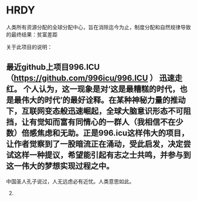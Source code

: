# HRDY
人类所有资源分配的全球分配中心，旨在消除迄今为止，制度分配和自然规律导致的最终结果：贫富差距

关于此项目的说明：
## 最近github上项目996.ICU（https://github.com/996icu/996.ICU ） 迅速走红。 个人认为，这一现象是对‘这是最糟糕的时代，也是最伟大的时代’的最好诠释。在某种神秘力量的推动下，互联网变态般迅速崛起，全球大脑意识形态不可阻挡，让有觉知而富有同情心的一群人（我相信不在少数）倍感焦虑和无助。正是996.icu这样伟大的项目，让作者觉察到了一股暗流正在涌动，受此启发，决定尝试这样一种提议，希望能引起有志之士共鸣，并参与到这一伟大的梦想实现过程之中。


中国圣人孔子说过，人无远虑必有近忧。人类意思如此。


2.
